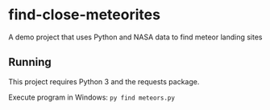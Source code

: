# find-close-meteorites
A demo project that uses Python and NASA data to find meteor landing sites

## Running

This project requires Python 3 and the requests package.

Execute program in Windows:
`py find meteors.py`
